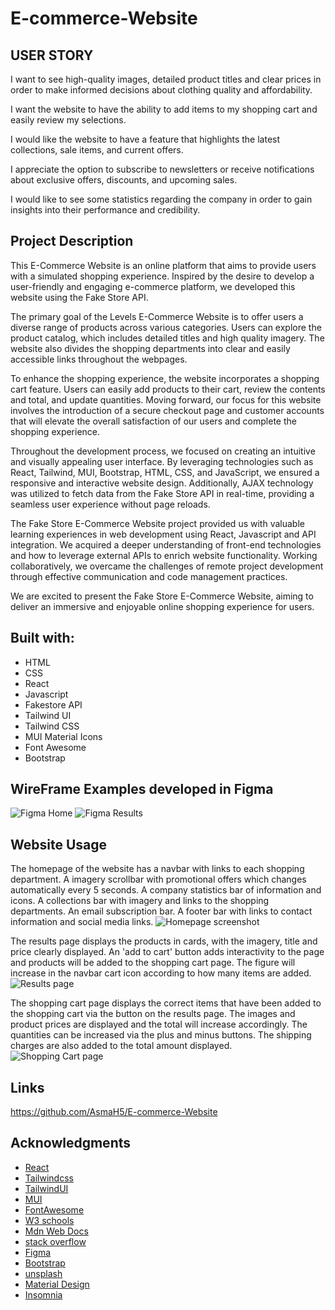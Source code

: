# E-commerce-Website

## USER STORY
I want to see high-quality images, detailed product titles and clear prices in order to make informed decisions about clothing quality and affordability.

I want the website to have the ability to add items to my shopping cart and easily review my selections.

I would like the website to have a feature that highlights the latest collections, sale items, and current offers. 

I appreciate the option to subscribe to newsletters or receive notifications about exclusive offers, discounts, and upcoming sales.

I would like to see some statistics regarding the company in order to gain insights into their performance and credibility. 

## Project Description

This E-Commerce Website is an online platform that aims to provide users with a simulated shopping experience. Inspired by the desire to develop a user-friendly and engaging e-commerce platform, we developed this website using the Fake Store API.

The primary goal of the Levels E-Commerce Website is to offer users a diverse range of products across various categories. Users can explore the product catalog, which includes detailed titles and high quality imagery. The website also divides the shopping departments into clear and easily accessible links throughout the webpages.

To enhance the shopping experience, the website incorporates a shopping cart feature. Users can easily add products to their cart, review the contents and total, and update quantities. Moving forward, our focus for this website involves the introduction of a secure checkout page and customer accounts that will elevate the overall satisfaction of our users and complete the shopping experience. 

Throughout the development process, we focused on creating an intuitive and visually appealing user interface. By leveraging technologies such as React, Tailwind, MUI, Bootstrap, HTML, CSS, and JavaScript, we ensured a responsive and interactive website design. Additionally, AJAX technology was utilized to fetch data from the Fake Store API in real-time, providing a seamless user experience without page reloads.

The Fake Store E-Commerce Website project provided us with valuable learning experiences in web development using React, Javascript and API integration. We acquired a deeper understanding of front-end technologies and how to leverage external APIs to enrich website functionality. Working collaboratively, we overcame the challenges of remote project development through effective communication and code management practices.

We are excited to present the Fake Store E-Commerce Website, aiming to deliver an immersive and enjoyable online shopping experience for users.

## Built with:
* HTML
* CSS
* React 
* Javascript
* Fakestore API
* Tailwind UI
* Tailwind CSS
* MUI Material Icons
* Font Awesome
* Bootstrap

## WireFrame Examples developed in Figma

![Figma Home](https://i.postimg.cc/GhPMS84r/Figma-Home.png)
![Figma Results](https://i.postimg.cc/NjWQJH3b/Figma-Results.png)

## Website Usage
The homepage of the website has a navbar with links to each shopping department. A imagery scrollbar with promotional offers which changes automatically every 5 seconds. A company statistics bar of information and icons. A collections bar with imagery and links to the shopping departments. An email subscription bar. A footer bar with links to contact information and social media links.
![Homepage screenshot](https://i.postimg.cc/sxvCGmL4/Homepage-1.png)

The results page displays the products in cards, with the imagery, title and price clearly displayed. An 'add to cart' button adds interactivity to the page and products will be added to the shopping cart page. The figure will increase in the navbar cart icon according to how many items are added.
![Results page](https://i.postimg.cc/s2tRGqSf/Resultspage-1.png)

The shopping cart page displays the correct items that have been added to the shopping cart via the button on the results page. The images and product prices are displayed and the total will increase accordingly. The quantities can  be increased via the plus and minus buttons. The shipping charges are also added to the total amount displayed. 
![Shopping Cart page](https://i.postimg.cc/kGkMzYG1/Shoppingcart.png)

## Links

https://github.com/AsmaH5/E-commerce-Website



## Acknowledgments
* [React](https://react.dev/)
* [Tailwindcss](https://tailwindcss.com/)
* [TailwindUI](https://tailwindui.com/)
* [MUI](https://mui.com/material-ui/material-icons/)
* [FontAwesome](https://fontawesome.com/)
* [W3 schools](https://www.w3schools.com)
* [Mdn Web Docs](https://developer.mozilla.org/en-US/docs/Web/JavaScript)
* [stack overflow](https://stackoverflow.com/)
* [Figma](https://www.figma.com)
* [Bootstrap](https://getbootstrap.com/)
* [unsplash](https://unsplash.com/photos/hgGplX3PFBg)
* [Material Design](https://m2.material.io/design/color/the-color-system.html#tools-for-picking-colors)
* [Insomnia](https://insomnia.rest/)

